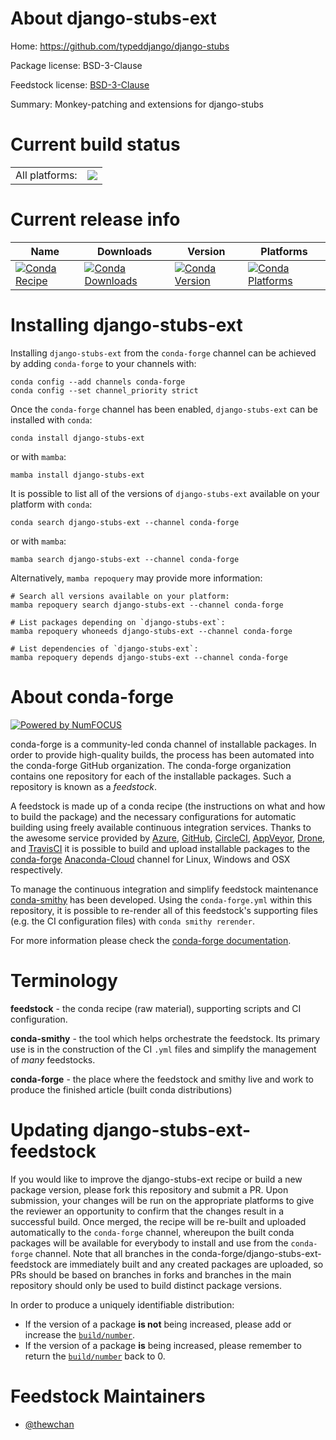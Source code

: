 About django-stubs-ext
======================

Home: https://github.com/typeddjango/django-stubs

Package license: BSD-3-Clause

Feedstock license: [BSD-3-Clause](https://github.com/conda-forge/django-stubs-ext-feedstock/blob/main/LICENSE.txt)

Summary: Monkey-patching and extensions for django-stubs

Current build status
====================


<table><tr><td>All platforms:</td>
    <td>
      <a href="https://dev.azure.com/conda-forge/feedstock-builds/_build/latest?definitionId=12485&branchName=main">
        <img src="https://dev.azure.com/conda-forge/feedstock-builds/_apis/build/status/django-stubs-ext-feedstock?branchName=main">
      </a>
    </td>
  </tr>
</table>

Current release info
====================

| Name | Downloads | Version | Platforms |
| --- | --- | --- | --- |
| [![Conda Recipe](https://img.shields.io/badge/recipe-django--stubs--ext-green.svg)](https://anaconda.org/conda-forge/django-stubs-ext) | [![Conda Downloads](https://img.shields.io/conda/dn/conda-forge/django-stubs-ext.svg)](https://anaconda.org/conda-forge/django-stubs-ext) | [![Conda Version](https://img.shields.io/conda/vn/conda-forge/django-stubs-ext.svg)](https://anaconda.org/conda-forge/django-stubs-ext) | [![Conda Platforms](https://img.shields.io/conda/pn/conda-forge/django-stubs-ext.svg)](https://anaconda.org/conda-forge/django-stubs-ext) |

Installing django-stubs-ext
===========================

Installing `django-stubs-ext` from the `conda-forge` channel can be achieved by adding `conda-forge` to your channels with:

```
conda config --add channels conda-forge
conda config --set channel_priority strict
```

Once the `conda-forge` channel has been enabled, `django-stubs-ext` can be installed with `conda`:

```
conda install django-stubs-ext
```

or with `mamba`:

```
mamba install django-stubs-ext
```

It is possible to list all of the versions of `django-stubs-ext` available on your platform with `conda`:

```
conda search django-stubs-ext --channel conda-forge
```

or with `mamba`:

```
mamba search django-stubs-ext --channel conda-forge
```

Alternatively, `mamba repoquery` may provide more information:

```
# Search all versions available on your platform:
mamba repoquery search django-stubs-ext --channel conda-forge

# List packages depending on `django-stubs-ext`:
mamba repoquery whoneeds django-stubs-ext --channel conda-forge

# List dependencies of `django-stubs-ext`:
mamba repoquery depends django-stubs-ext --channel conda-forge
```


About conda-forge
=================

[![Powered by
NumFOCUS](https://img.shields.io/badge/powered%20by-NumFOCUS-orange.svg?style=flat&colorA=E1523D&colorB=007D8A)](https://numfocus.org)

conda-forge is a community-led conda channel of installable packages.
In order to provide high-quality builds, the process has been automated into the
conda-forge GitHub organization. The conda-forge organization contains one repository
for each of the installable packages. Such a repository is known as a *feedstock*.

A feedstock is made up of a conda recipe (the instructions on what and how to build
the package) and the necessary configurations for automatic building using freely
available continuous integration services. Thanks to the awesome service provided by
[Azure](https://azure.microsoft.com/en-us/services/devops/), [GitHub](https://github.com/),
[CircleCI](https://circleci.com/), [AppVeyor](https://www.appveyor.com/),
[Drone](https://cloud.drone.io/welcome), and [TravisCI](https://travis-ci.com/)
it is possible to build and upload installable packages to the
[conda-forge](https://anaconda.org/conda-forge) [Anaconda-Cloud](https://anaconda.org/)
channel for Linux, Windows and OSX respectively.

To manage the continuous integration and simplify feedstock maintenance
[conda-smithy](https://github.com/conda-forge/conda-smithy) has been developed.
Using the ``conda-forge.yml`` within this repository, it is possible to re-render all of
this feedstock's supporting files (e.g. the CI configuration files) with ``conda smithy rerender``.

For more information please check the [conda-forge documentation](https://conda-forge.org/docs/).

Terminology
===========

**feedstock** - the conda recipe (raw material), supporting scripts and CI configuration.

**conda-smithy** - the tool which helps orchestrate the feedstock.
                   Its primary use is in the construction of the CI ``.yml`` files
                   and simplify the management of *many* feedstocks.

**conda-forge** - the place where the feedstock and smithy live and work to
                  produce the finished article (built conda distributions)


Updating django-stubs-ext-feedstock
===================================

If you would like to improve the django-stubs-ext recipe or build a new
package version, please fork this repository and submit a PR. Upon submission,
your changes will be run on the appropriate platforms to give the reviewer an
opportunity to confirm that the changes result in a successful build. Once
merged, the recipe will be re-built and uploaded automatically to the
`conda-forge` channel, whereupon the built conda packages will be available for
everybody to install and use from the `conda-forge` channel.
Note that all branches in the conda-forge/django-stubs-ext-feedstock are
immediately built and any created packages are uploaded, so PRs should be based
on branches in forks and branches in the main repository should only be used to
build distinct package versions.

In order to produce a uniquely identifiable distribution:
 * If the version of a package **is not** being increased, please add or increase
   the [``build/number``](https://docs.conda.io/projects/conda-build/en/latest/resources/define-metadata.html#build-number-and-string).
 * If the version of a package **is** being increased, please remember to return
   the [``build/number``](https://docs.conda.io/projects/conda-build/en/latest/resources/define-metadata.html#build-number-and-string)
   back to 0.

Feedstock Maintainers
=====================

* [@thewchan](https://github.com/thewchan/)

